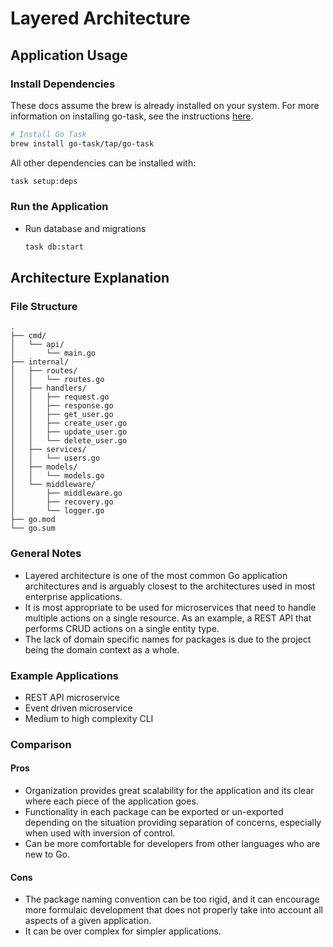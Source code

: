 # Layered Architecture

## Application Usage

### Install Dependencies

These docs assume the brew is already installed on your system. For more information on installing go-task, see the instructions [here](https://taskfile.dev/installation/).

```bash
# Install Go Task
brew install go-task/tap/go-task
```

All other dependencies can be installed with:

```bash
task setup:deps
```

### Run the Application

- Run database and migrations

    ```bash
    task db:start
    ```

## Architecture Explanation

### File Structure

```text
.
├── cmd/
│   └── api/
│       └── main.go
├── internal/
│   ├── routes/
│   │   └── routes.go
│   ├── handlers/
│   │   ├── request.go
│   │   ├── response.go
│   │   ├── get_user.go
│   │   ├── create_user.go
│   │   ├── update_user.go
│   │   └── delete_user.go
│   ├── services/
│   │   └── users.go
│   ├── models/
│   │   └── models.go
│   └── middleware/
│       ├── middleware.go
│       ├── recovery.go
│       └── logger.go
├── go.mod
└── go.sum
```

### General Notes

- Layered architecture is one of the most common Go application architectures and is arguably
  closest to the architectures used in most enterprise applications.
- It is most appropriate to be used for microservices that need to handle multiple actions on a
  single resource. As an example, a REST API that performs CRUD actions on a single entity type.
- The lack of domain specific names for packages is due to the project being the domain context as a
  whole.

### Example Applications

- REST API microservice
- Event driven microservice
- Medium to high complexity CLI

### Comparison

#### Pros

- Organization provides great scalability for the application and its clear where each piece of the
  application goes.
- Functionality in each package can be exported or un-exported depending on the situation providing
  separation of concerns, especially when used with inversion of control.
- Can be more comfortable for developers from other languages who are new to Go.

#### Cons

- The package naming convention can be too rigid, and it can encourage more formulaic development
  that does not properly take into account all aspects of a given application.
- It can be over complex for simpler applications.